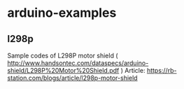 # arduino-examples
## l298p
Sample codes of L298P motor shield ( http://www.handsontec.com/dataspecs/arduino-shield/L298P%20Motor%20Shield.pdf )
Article: https://rb-station.com/blogs/article/l298p-motor-shield
